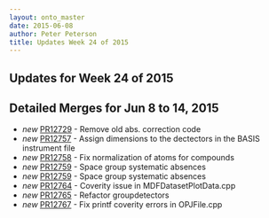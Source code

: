 ```yaml
---
layout: onto_master
date: 2015-06-08
author: Peter Peterson
title: Updates Week 24 of 2015
---
```

Updates for Week 24 of 2015
---------------------------

Detailed Merges for Jun 8 to 14, 2015
-------------------------------------
* *new* [PR12729](https://github.com/mantidproject/mantid/pull/12729) - Remove old abs. correction code
* *new* [PR12757](https://github.com/mantidproject/mantid/pull/12757) - Assign dimensions to the dectectors in the BASIS instrument file
* *new* [PR12758](https://github.com/mantidproject/mantid/pull/12758) - Fix normalization of atoms for compounds
* *new* [PR12759](https://github.com/mantidproject/mantid/pull/12759) - Space group systematic absences
* *new* [PR12759](https://github.com/mantidproject/mantid/pull/12759) - Space group systematic absences
* *new* [PR12764](https://github.com/mantidproject/mantid/pull/12764) - Coverity issue in MDFDatasetPlotData.cpp
* *new* [PR12765](https://github.com/mantidproject/mantid/pull/12765) - Refactor groupdetectors
* *new* [PR12767](https://github.com/mantidproject/mantid/pull/12767) - Fix printf coverity errors in OPJFile.cpp
